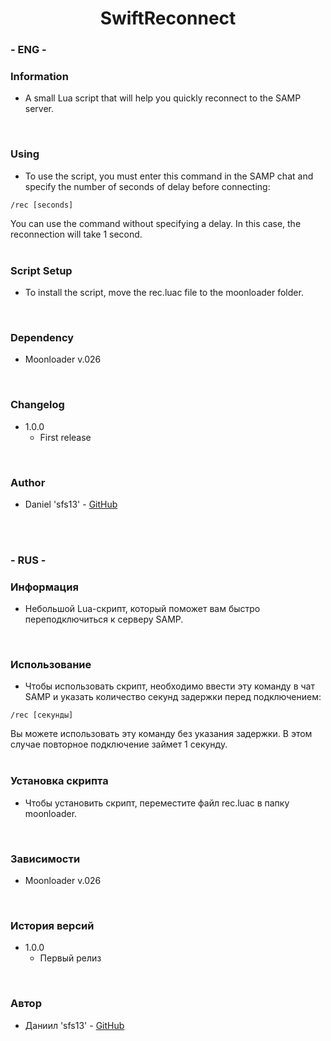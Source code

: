 <h1 align="center">SwiftReconnect</h1>

### - ENG -

### Information

- A small Lua script that will help you quickly reconnect to the SAMP server.
<br/>

### Using

- To use the script, you must enter this command in the SAMP chat and specify the number of seconds of delay before connecting:

```
/rec [seconds]
```

You can use the command without specifying a delay. In this case, the reconnection will take 1 second.
<br/>
<br/>

### Script Setup

- To install the script, move the rec.luac file to the moonloader folder.
<br/>

### Dependency

- Moonloader v.026
<br/>

### Changelog

- 1.0.0
  - First release
<br/>

### Author

- Daniel 'sfs13' - <a href="https://github.com/sfs13">GitHub</a>

<br/>
<br/>

### - RUS -

### Информация

- Небольшой Lua-скрипт, который поможет вам быстро переподключиться к серверу SAMP.
<br/>

### Использование

- Чтобы использовать скрипт, необходимо ввести эту команду в чат SAMP и указать количество секунд задержки перед подключением:

```
/rec [секунды]
```

Вы можете использовать эту команду без указания задержки. В этом случае повторное подключение займет 1 секунду.
<br/>
<br/>

### Установка скрипта

- Чтобы установить скрипт, переместите файл rec.luac в папку moonloader.
<br/>

### Зависимости

- Moonloader v.026
<br/>

### История версий

- 1.0.0
  - Первый релиз
<br/>

### Автор

- Даниил 'sfs13' - <a href="https://github.com/sfs13">GitHub</a>

<br/>
